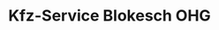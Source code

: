 ---
title: "Kfz-Service Blokesch OHG"
url: /alling/kfz-service-blokesch-ohg/
shop: Autowerkstatt
---